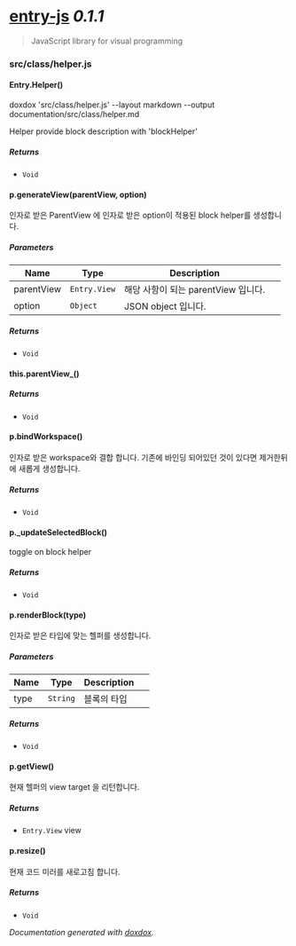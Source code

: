 # [entry-js](http://play-entry.com) *0.1.1*

> JavaScript library for visual programming


### src/class/helper.js


#### Entry.Helper() 

doxdox 'src/class/helper.js' --layout markdown --output documentation/src/class/helper.md

Helper provide block description with 'blockHelper'






##### Returns


- `Void`



#### p.generateView(parentView, option) 

인자로 받은 ParentView 에 인자로 받은 option이 적용된 block helper를 생성합니다.




##### Parameters

| Name | Type | Description |  |
| ---- | ---- | ----------- | -------- |
| parentView | `Entry.View`  | 해당 사항이 되는 parentView 입니다. | &nbsp; |
| option | `Object`  | JSON object 입니다. | &nbsp; |




##### Returns


- `Void`



#### this.parentView_() 








##### Returns


- `Void`



#### p.bindWorkspace() 

인자로 받은 workspace와 결합 합니다. 기존에 바인딩 되어있던 것이 있다면 제거한뒤에 새롭게 생성합니다.






##### Returns


- `Void`



#### p._updateSelectedBlock() 

toggle on block helper






##### Returns


- `Void`



#### p.renderBlock(type) 

인자로 받은 타입에 맞는 헬퍼를 생성합니다.




##### Parameters

| Name | Type | Description |  |
| ---- | ---- | ----------- | -------- |
| type | `String`  | 블록의 타입 | &nbsp; |




##### Returns


- `Void`



#### p.getView() 

현재 헬퍼의 view target 을 리턴합니다.






##### Returns


- `Entry.View`  view



#### p.resize() 

현재 코드 미러를 새로고침 합니다.






##### Returns


- `Void`




*Documentation generated with [doxdox](https://github.com/neogeek/doxdox).*
